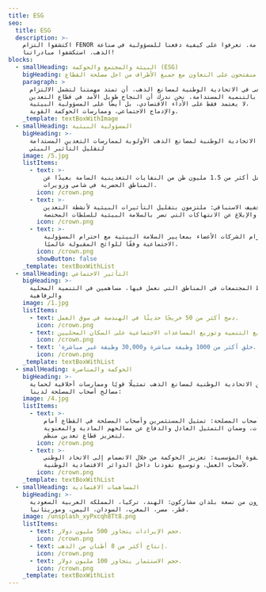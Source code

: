 ```yaml
---
title: ESG
seo:
  title: ESG
  description: >-
    اكتشفوا التزام FENOR بالاستدامة. تعرفوا على كيفية دفعنا للمسؤولية في صناعة
    الذهب. استكشفوا مبادراتنا!
blocks:
  - smallHeading: البيئة والمجتمع والحوكمة (ESG)
    bigHeading: منفتحون على التعاون مع جميع الأطراف من اجل مصلحة القطاع
    paragraph: >
      نسعى في الاتحادية الوطنية لمصانع الذهب، أن تمتد مهمتنا لتشمل الالتزام
      العميق بالتنمية المستدامة. نحن ندرك أن النجاح طويل الأمد في قطاع التعدين
      لا يعتمد فقط على الأداء الاقتصادي، بل أيضًا على المسؤولية البيئية،
      والإدماج الاجتماعي، وممارسات الحوكمة القوية.
    _template: textBoxWithImage
  - smallHeading: المسؤولية البيئية
    bigHeading: >-
      تعطي الاتحادية الوطنية لمصانع الذهب الأولوية لممارسات التعدين المستدامة
      لتقليل التأثير البيئي
    image: /5.jpg
    listItems:
      - text: >-
          نقل أكثر من 1.5 مليون طن من النفايات التعدينية السامة بعيدًا عن
          المناطق الحضرية في شامي وزويرات.
        icon: /crown.png
      - text: >-
          التخفيف الاستباقي: ملتزمون بتقليل التأثيرات البيئية لأنشطة التعدين
          والإبلاغ عن الانتهاكات التي تضر بالسلامة البيئية للسلطات المختصة.
        icon: /crown.png
      - text: >-
          التزام الشركات الأعضاء بمعايير السلامة البيئية مع احترام المسؤولية
          الاجتماعية وفقًا للوائح المقبولة عالميًا.
        icon: /crown.png
        showButton: false
    _template: textBoxWithList
  - smallHeading: التأثير الاجتماعي
    bigHeading: >-
      ندعم بنشاط المجتمعات في المناطق التي نعمل فيها، مساهمين في التنمية المحلية
      والرفاهية
    image: /1.jpg
    listItems:
      - text: دمج أكثر من 50 خريجًا حديثًا في الهندسة في سوق العمل.
        icon: /crown.png
      - text: دعم مشاريع التنمية وتوزيع المساعدات الاجتماعية على السكان المحليين.
        icon: /crown.png
      - text: 'خلق أكثر من 1000 وظيفة مباشرة و30,000 وظيفة غير مباشرة.'
        icon: /crown.png
    _template: textBoxWithList
  - smallHeading: الحوكمة والمناصرة
    bigHeading: >-
      تضمن الاتحادية الوطنية لمصانع الذهب تمثيلًا قويًا وممارسات أخلاقية لحماية
      مصالح أصحاب المصلحة لدينا:
    image: /4.jpg
    listItems:
      - text: >-
          مناصرة أصحاب المصلحة: تمثيل المستثمرين وأصحاب المصلحة في القطاع أمام
          السلطات، وضمان التمثيل العادل والدفاع عن مصالحهم المادية والمعنوية
          لتعزيز قطاع تعدين منظم.
        icon: /crown.png
      - text: >-
          القوة المؤسسية: تعزيز الحوكمة من خلال الانضمام إلى الاتحاد الوطني
          لأصحاب العمل، وتوسيع نفوذنا داخل الدوائر الاقتصادية الوطنية.
        icon: /crown.png
    _template: textBoxWithList
  - smallHeading: المساهمات الاقتصادية
    bigHeading: >-
      مستثمرون من تسعة بلدان مشاركون: الهند، تركيا، المملكة العربية السعودية،
      قطر، مصر، المغرب، السودان، اليمن، وموريتانيا.
    image: /unsplash_xyPxcqh8Tt8.png
    listItems:
      - text: حجم الإيرادات يتجاوز 500 مليون دولار.
        icon: /crown.png
      - text: إنتاج أكثر من 8 أطنان من الذهب.
        icon: /crown.png
      - text: حجم الاستثمار يتجاوز 100 مليون دولار.
        icon: /crown.png
    _template: textBoxWithList
---
```


